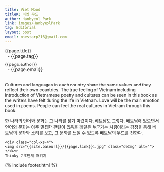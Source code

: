 ```yaml
---
title: Viet Mood
titleK: 비엣 무드
author: Hanbyeol Park
link: images/HanbyeolPark
tag: Editorial
layout: post
email: onestarp216@gmail.com
---	
```


<div class="container">

<div class="deDep">
{{page.title}}<br>
<p style="font-size:15px; margin:0px; padding:0px 0px 0px 8px; margin:0px 0px 8px 0px;">- {{page.tag}}</p>
{{page.author}}<br>
<p style="font-size:15px; margin:0px; padding:0px 0px 0px 8px;">- {{page.email}}</p>
</div>

<br>

<div class="det lato">

<!--영문-->

Cultures and languages in each country share the same values and they reflect their own countries. The true feeling of Vietnam including introduction of Vietnamese poetry and cultures can be seen in this book as the writers have felt during the life in Vietnam. Love will be the main emotion used in poems. People can feel the real cultures in Vietnam through this book.

<!--영문-->

</div>


<div class="noto">
<!--국문-->

한 나라의 언어와 문화는 그 나라를 닮기 마련이다. 베트남도 그렇다. 
베트남에 있으면서 언어와 문화는 아주 밀접한 관련이 있음을 깨달은 누군가는 사랑이라는 감정을 통해 베트남의 문자와 소리를 보고, 그 문화를 느낄 수 있도록 베트남의 무드를 전한다.

<!--국문-->

</div>

<div class="row noto">
	
	<div class="col-xs-4">
	<img src="{{site.baseurl}}/{{page.link}}1.jpg" class="deImg" alt=""></div>
	Thinky 기초단계 패키지
</div>

	

</div> 

{% include footer.html %}